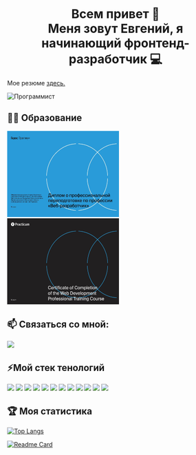 <h1 align="center">Всем привет 👋<br/>
Меня зовут Евгений, я начинающий фронтенд-разработчик 💻</h1>
<p>Мое резюме <a href="https://docs.yandex.ru/docs/view?url=ya-disk%3A%2F%2F%2Fdisk%2FВетров%20Евгений%20(2).pdf&name=Ветров%20Евгений%20(2).pdf&uid=101638287" target="_blank">здесь.</a></p>
<image src="https://camo.githubusercontent.com/c1dcb74cc1c1835b1d716f5051499a2814c683c806b15f04b0eba492863703e9/68747470733a2f2f63646e2e6472696262626c652e636f6d2f75736572732f3733303730332f73637265656e73686f74732f363538313234332f6176656e746f2e676966" width="850" height="450" alt="Программист">

  <h2>👨‍🎓 Образование</h2>
  <div>
    <a href="https://docs.yandex.ru/docs/view?url=ya-disk%3A%2F%2F%2Fdisk%2FДиплом%2FВетров%20Евгений%20Владимирович_20232ЦПВР00145.pdf&name=Ветров%20Евгений%20Владимирович_20232ЦПВР00145.pdf&uid=101638287&nosw=1" rel="nofollow">
      <img src="https://github.com/EvgenyVetrov33/GoLitex/blob/main/img/163344396-94ef1e89-5861-490d-a95d-a1d675dc5918.jpg" width="260px" height="200" alt="Диплом RU">
    </a>
    <a href="https://docs.yandex.ru/docs/view?url=ya-disk%3A%2F%2F%2Fdisk%2FДиплом%2FVetrov%20Evgenij_20232ЦПВР00145.pdf&name=Vetrov%20Evgenij_20232ЦПВР00145.pdf&uid=101638287" rel="nofollow">
      <img src="https://github.com/EvgenyVetrov33/GoLitex/blob/main/img/htmlimage.png" width="260px" height="200" alt="Диплом EN">
    </a>
  </div>
  <h2>📫 Cвязаться со мной:</h2>
  <a href="https://t.me/ZhekaZheka34">
  <img src="https://img.shields.io/badge/TELEGRAM-26A5E4?style=for-the-badge&logo=telegram&logoColor=white"/>
  </a>
<h2>⚡️Мой стек тенологий</h2>  
  
  <img src="https://img.shields.io/badge/HTML-red?style=for-the-badge&logo=html5&logoColor=white"/> <img src="https://img.shields.io/badge/CSS-blue?style=for-the-badge&logo=css3&logoColor=white"/> <img src="https://img.shields.io/badge/SASS-green?style=for-the-badge&logo=Sass&logoColor=white"/> <img src="https://img.shields.io/badge/JAVASCRIPT-grey?style=for-the-badge&logo=javascript&logoColor=white"/> <img src="https://img.shields.io/badge/GIT-orange?style=for-the-badge&logo=git&logoColor=white"/> <img src="https://img.shields.io/badge/GITHUB-black?style=for-the-badge&logo=git&logoColor=white"/> <img src="https://img.shields.io/badge/GULP-FF1493?style=for-the-badge&logo=gulp&logoColor=FFF"/> <img src="https://img.shields.io/badge/WORDPRESS-0000CD?style=for-the-badge&logo=wordpress&logoColor=FFF"/> <img src="https://img.shields.io/badge/REACT-2F4F4F?style=for-the-badge&logo=react&logoColor=61DAFB"/> <img src="https://img.shields.io/badge/FIGMA-FFDEAD?style=for-the-badge&logo=figma&logoColor=F24E1E"/> <img src="https://img.shields.io/badge/WEBPACK-FFF8DC?style=for-the-badge&logo=webpack&logoColor=#8DD6F9"/> <img src="https://img.shields.io/badge/MongoDb-00FF00?style=for-the-badge&logo=mongodb&logoColor=47A248"/>

  <h2>🏆 Моя статистика</h2>  

  [![Top Langs](https://github-readme-stats.vercel.app/api/top-langs/?username=anuraghazra&layout=compact)](https://github.com/anuraghazra/github-readme-stats)

[![Readme Card](https://github-readme-stats.vercel.app/api/pin/?username=EvgenyVetrov33&repo=mesto)](https://github.com/EvgenyVetrov33/mesto.git) 
